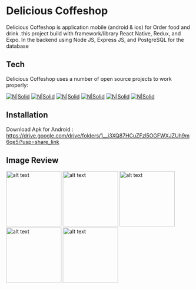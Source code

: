 # Delicious Coffeshop

Delicious Coffeshop is application mobile (android & ios) for Order food and drink .this project build with framework/library React Native, Redux, and Expo. In the backend using Node JS, Express JS, and PostgreSQL for the database 


## Tech

Delicious Coffeshop uses a number of open source projects to work properly:

[![N|Solid](https://img.shields.io/badge/React-20232A?style=for-the-badge&logo=react&logoColor=61DAFB)](https://nodesource.com/products/nsolid)
[![N|Solid](https://img.shields.io/badge/React_Native-20232A?style=for-the-badge&logo=react&logoColor=61DAFB)](https://nodesource.com/products/nsolid)
[![N|Solid](https://img.shields.io/badge/Express.js-404D59?style=for-the-badge)](https://nodesource.com/products/nsolid)
[![N|Solid](https://img.shields.io/badge/PostgreSQL-316192?style=for-the-badge&logo=postgresql&logoColor=white)](https://nodesource.com/products/nsolid)
[![N|Solid](https://img.shields.io/badge/Supabase-181818?style=for-the-badge&logo=supabase&logoColor=white)](https://nodesource.com/products/nsolid)
[![N|Solid](https://img.shields.io/badge/prettier-1A2C34?style=for-the-badge&logo=prettier&logoColor=F7BA3E)](https://nodesource.com/products/nsolid)

## Installation
Download Apk for Android : https://drive.google.com/drive/folders/1__i3XQ87HCuZFzl5OGFWXJZUh9m6qe5i?usp=share_link

## Image Review

<div>
<img src="https://res.cloudinary.com/doxeoixv4/image/upload/v1679897273/img-coffesop/coffeshop1_srvhuc.jpg" alt="alt text" title="image Title" width="150"/>
<img src="https://res.cloudinary.com/doxeoixv4/image/upload/v1679897278/img-coffesop/coffeshop2_umqr4q.jpg" alt="alt text" title="image Title" width="150"/>
<img src="https://res.cloudinary.com/doxeoixv4/image/upload/v1679897273/img-coffesop/coffeshop3_z7gble.jpg" alt="alt text" title="image Title" width="150"/>
<img src="https://res.cloudinary.com/doxeoixv4/image/upload/v1679897273/img-coffesop/coffeshop4_bdvr7k.jpg" alt="alt text" title="image Title" width="150"/>
<img src="https://res.cloudinary.com/doxeoixv4/image/upload/v1679897277/img-coffesop/coffeshop5_aq6q5i.jpg" alt="alt text" title="image Title" width="150"/>
</div>
